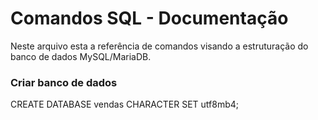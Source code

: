 # Comandos SQL - Documentação

Neste arquivo esta a referência de comandos visando a estruturação do banco de dados MySQL/MariaDB.

### Criar banco de dados

CREATE DATABASE vendas CHARACTER SET utf8mb4;

